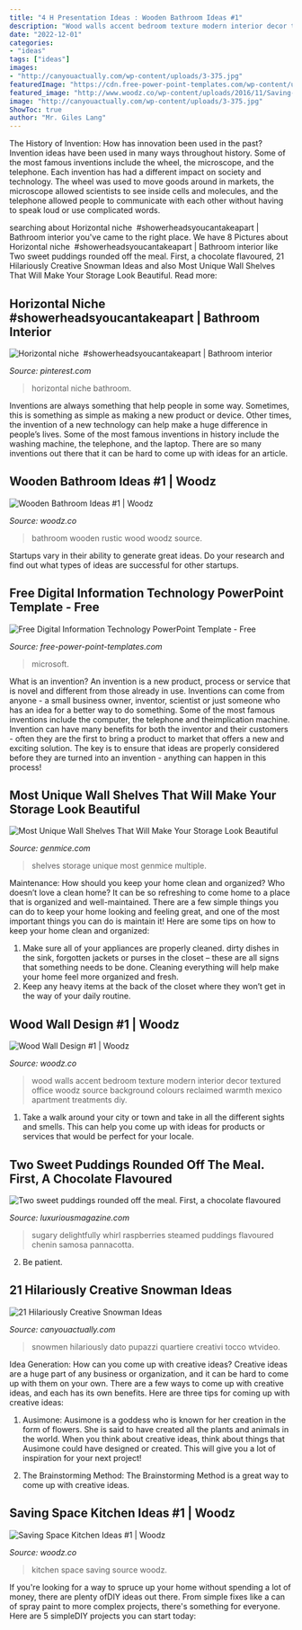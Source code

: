 ```yaml
---
title: "4 H Presentation Ideas : Wooden Bathroom Ideas #1"
description: "Wood walls accent bedroom texture modern interior decor textured office woodz source background colours reclaimed warmth mexico apartment treatments diy"
date: "2022-12-01"
categories:
- "ideas"
tags: ["ideas"]
images:
- "http://canyouactually.com/wp-content/uploads/3-375.jpg"
featuredImage: "https://cdn.free-power-point-templates.com/wp-content/uploads/2019/06/160997-technology-template-4x3-1.jpg"
featured_image: "http://www.woodz.co/wp-content/uploads/2016/11/Saving-Space-Kitchen-Ideas-3.jpg"
image: "http://canyouactually.com/wp-content/uploads/3-375.jpg"
ShowToc: true
author: "Mr. Giles Lang"
---
```



The History of Invention: How has innovation been used in the past?
Invention ideas have been used in many ways throughout history. Some of the most famous inventions include the wheel, the microscope, and the telephone. Each invention has had a different impact on society and technology. The wheel was used to move goods around in markets, the microscope allowed scientists to see inside cells and molecules, and the telephone allowed people to communicate with each other without having to speak loud or use complicated words.

	

		
searching about Horizontal niche ️ #showerheadsyoucantakeapart | Bathroom interior you've came to the right place. We have 8 Pictures about Horizontal niche ️ #showerheadsyoucantakeapart | Bathroom interior like Two sweet puddings rounded off the meal. First, a chocolate flavoured, 21 Hilariously Creative Snowman Ideas and also Most Unique Wall Shelves That Will Make Your Storage Look Beautiful. Read more:
		
    
## Horizontal Niche ️ #showerheadsyoucantakeapart | Bathroom Interior

<img loading=lazy src="https://i.pinimg.com/736x/3c/60/64/3c6064ffece870ff8cf37958fe5197c6.jpg" onerror="this.onerror=null;this.src='https://tse2.mm.bing.net/th?id=OIP.yN8BLD_FWgXhlvQrIsGViwHaLI&amp;pid=15.1';" alt="Horizontal niche ️ #showerheadsyoucantakeapart | Bathroom interior">

_Source: pinterest.com_

>horizontal niche bathroom. 

	

Inventions are always something that help people in some way. Sometimes, this is something as simple as making a new product or device. Other times, the invention of a new technology can help make a huge difference in people’s lives. Some of the most famous inventions in history include the washing machine, the telephone, and the laptop. There are so many inventions out there that it can be hard to come up with ideas for an article.

    
## Wooden Bathroom Ideas #1 | Woodz

<img loading=lazy src="https://www.woodz.co/wp-content/uploads/2017/07/Bathroom-Ideas-1-WOODZ-1.jpg" onerror="this.onerror=null;this.src='https://tse2.mm.bing.net/th?id=OIP.Sbx81poFFrEHzW-VsXaqTQHaJ3&amp;pid=15.1';" alt="Wooden Bathroom Ideas #1 | Woodz">

_Source: woodz.co_

>bathroom wooden rustic wood woodz source. 

	

Startups vary in their ability to generate great ideas. Do your research and find out what types of ideas are successful for other startups.

    
## Free Digital Information Technology PowerPoint Template - Free

<img loading=lazy src="https://cdn.free-power-point-templates.com/wp-content/uploads/2019/06/160997-technology-template-4x3-1.jpg" onerror="this.onerror=null;this.src='https://tse4.mm.bing.net/th?id=OIP.tHZKfV6Alc7eWD15v4n46gHaFj&amp;pid=15.1';" alt="Free Digital Information Technology PowerPoint Template - Free">

_Source: free-power-point-templates.com_

>microsoft. 

	

What is an invention?
An invention is a new product, process or service that is novel and different from those already in use. Inventions can come from anyone - a small business owner, inventor, scientist or just someone who has an idea for a better way to do something. Some of the most famous inventions include the computer, the telephone and theimplication machine. 
Invention can have many benefits for both the inventor and their customers - often they are the first to bring a product to market that offers a new and exciting solution. The key is to ensure that ideas are properly considered before they are turned into an invention - anything can happen in this process!

    
## Most Unique Wall Shelves That Will Make Your Storage Look Beautiful

<img loading=lazy src="https://genmice.com/design-ideas/Most-Unique-Wall-Shelves-That-Will-Make-Your-Storage-Look-Be/952.jpeg" onerror="this.onerror=null;this.src='https://tse1.mm.bing.net/th?id=OIP.t3k0ozPdOE4DBxYBzQnVSwAAAA&amp;pid=15.1';" alt="Most Unique Wall Shelves That Will Make Your Storage Look Beautiful">

_Source: genmice.com_

>shelves storage unique most genmice multiple. 

	

Maintenance: How should you keep your home clean and organized?
Who doesn’t love a clean home? It can be so refreshing to come home to a place that is organized and well-maintained. There are a few simple things you can do to keep your home looking and feeling great, and one of the most important things you can do is maintain it! Here are some tips on how to keep your home clean and organized: 
1. Make sure all of your appliances are properly cleaned. dirty dishes in the sink, forgotten jackets or purses in the closet – these are all signs that something needs to be done. Cleaning everything will help make your home feel more organized and fresh. 
2. Keep any heavy items at the back of the closet where they won’t get in the way of your daily routine.

    
## Wood Wall Design #1 | Woodz

<img loading=lazy src="http://www.woodz.co/wp-content/uploads/2016/11/Wood-Wall-2.jpg" onerror="this.onerror=null;this.src='https://tse4.mm.bing.net/th?id=OIP.plZqsvx6yG75dgVEZWZPygHaLM&amp;pid=15.1';" alt="Wood Wall Design #1 | Woodz">

_Source: woodz.co_

>wood walls accent bedroom texture modern interior decor textured office woodz source background colours reclaimed warmth mexico apartment treatments diy. 

	

1. Take a walk around your city or town and take in all the different sights and smells. This can help you come up with ideas for products or services that would be perfect for your locale. 

    
## Two Sweet Puddings Rounded Off The Meal. First, A Chocolate Flavoured

<img loading=lazy src="https://www.luxuriousmagazine.com/wp-content/uploads/2013/03/dessert2.jpg" onerror="this.onerror=null;this.src='https://tse1.mm.bing.net/th?id=OIP.c48TZ_-G3OYvWmHHU2i_nwHaKL&amp;pid=15.1';" alt="Two sweet puddings rounded off the meal. First, a chocolate flavoured">

_Source: luxuriousmagazine.com_

>sugary delightfully whirl raspberries steamed puddings flavoured chenin samosa pannacotta. 

	

2. Be patient.

    
## 21 Hilariously Creative Snowman Ideas

<img loading=lazy src="http://canyouactually.com/wp-content/uploads/3-375.jpg" onerror="this.onerror=null;this.src='https://tse3.mm.bing.net/th?id=OIP.l3wW7uPphgrYg80V-tCPUAHaJ4&amp;pid=15.1';" alt="21 Hilariously Creative Snowman Ideas">

_Source: canyouactually.com_

>snowmen hilariously dato pupazzi quartiere creativi tocco wtvideo. 

	

Idea Generation: How can you come up with creative ideas?
Creative ideas are a huge part of any business or organization, and it can be hard to come up with them on your own. There are a few ways to come up with creative ideas, and each has its own benefits. Here are three tips for coming up with creative ideas:
1. Ausimone: Ausimone is a goddess who is known for her creation in the form of flowers. She is said to have created all the plants and animals in the world. When you think about creative ideas, think about things that Ausimone could have designed or created. This will give you a lot of inspiration for your next project!

2. The Brainstorming Method: The Brainstorming Method is a great way to come up with creative ideas.

    
## Saving Space Kitchen Ideas #1 | Woodz

<img loading=lazy src="http://www.woodz.co/wp-content/uploads/2016/11/Saving-Space-Kitchen-Ideas-3.jpg" onerror="this.onerror=null;this.src='https://tse4.mm.bing.net/th?id=OIP.sLEA-JGO9qVTZdZhPdRcyQHaFj&amp;pid=15.1';" alt="Saving Space Kitchen Ideas #1 | Woodz">

_Source: woodz.co_

>kitchen space saving source woodz. 

	

If you're looking for a way to spruce up your home without spending a lot of money, there are plenty ofDIY ideas out there. From simple fixes like a can of spray paint to more complex projects, there's something for everyone. Here are 5 simpleDIY projects you can start today:

